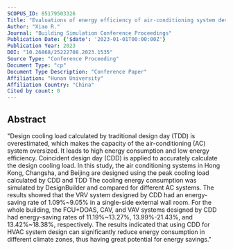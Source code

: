 ```yaml
---
SCOPUS_ID: 85179503326
Title: "Evaluations of energy efficiency of air-conditioning system designed by coincident design day"
Author: "Xiao R."
Journal: "Building Simulation Conference Proceedings"
Publication Date: {'$date': '2023-01-01T00:00:00Z'}
Publication Year: 2023
DOI: "10.26868/25222708.2023.1535"
Source Type: "Conference Proceeding"
Document Type: "cp"
Document Type Description: "Conference Paper"
Affiliation: "Hunan University"
Affiliation Country: "China"
Cited by count: 0
---
```


## Abstract
"Design cooling load calculated by traditional design day (TDD) is overestimated, which makes the capacity of the air-conditioning (AC) system oversized. It leads to high energy consumption and low energy efficiency. Coincident design day (CDD) is applied to accurately calculate the design cooling load. In this study, the air conditioning systems in Hong Kong, Changsha, and Beijing are designed using the peak cooling load calculated by CDD and TDD The cooling energy consumption was simulated by DesignBuilder and compared for different AC systems. The results showed that the VRV system designed by CDD had an energy-saving rate of 1.09%~9.05% in a single-side external wall room. For the whole building, the FCU+DOAS, CAV, and VAV systems designed by CDD had energy-saving rates of 11.19%~13.27%, 13.99%-21.43%, and 13.42%~18.38%, respectively. The results indicated that using CDD for HVAC system design can significantly reduce energy consumption in different climate zones, thus having great potential for energy savings."
